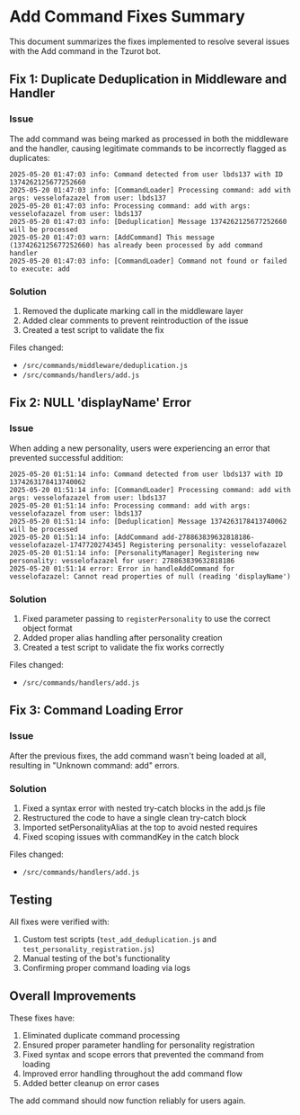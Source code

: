 # Add Command Fixes Summary

This document summarizes the fixes implemented to resolve several issues with the Add command in the Tzurot bot.

## Fix 1: Duplicate Deduplication in Middleware and Handler

### Issue
The add command was being marked as processed in both the middleware and the handler, causing legitimate commands to be incorrectly flagged as duplicates:

```
2025-05-20 01:47:03 info: Command detected from user lbds137 with ID 1374262125677252660
2025-05-20 01:47:03 info: [CommandLoader] Processing command: add with args: vesselofazazel from user: lbds137
2025-05-20 01:47:03 info: Processing command: add with args: vesselofazazel from user: lbds137
2025-05-20 01:47:03 info: [Deduplication] Message 1374262125677252660 will be processed
2025-05-20 01:47:03 warn: [AddCommand] This message (1374262125677252660) has already been processed by add command handler
2025-05-20 01:47:03 info: [CommandLoader] Command not found or failed to execute: add
```

### Solution
1. Removed the duplicate marking call in the middleware layer
2. Added clear comments to prevent reintroduction of the issue
3. Created a test script to validate the fix

Files changed:
- `/src/commands/middleware/deduplication.js`
- `/src/commands/handlers/add.js`

## Fix 2: NULL 'displayName' Error

### Issue
When adding a new personality, users were experiencing an error that prevented successful addition:

```
2025-05-20 01:51:14 info: Command detected from user lbds137 with ID 1374263178413740062
2025-05-20 01:51:14 info: [CommandLoader] Processing command: add with args: vesselofazazel from user: lbds137
2025-05-20 01:51:14 info: Processing command: add with args: vesselofazazel from user: lbds137
2025-05-20 01:51:14 info: [Deduplication] Message 1374263178413740062 will be processed
2025-05-20 01:51:14 info: [AddCommand add-278863839632818186-vesselofazazel-1747720274345] Registering personality: vesselofazazel
2025-05-20 01:51:14 info: [PersonalityManager] Registering new personality: vesselofazazel for user: 278863839632818186
2025-05-20 01:51:14 error: Error in handleAddCommand for vesselofazazel: Cannot read properties of null (reading 'displayName')
```

### Solution
1. Fixed parameter passing to `registerPersonality` to use the correct object format
2. Added proper alias handling after personality creation
3. Created a test script to validate the fix works correctly

Files changed:
- `/src/commands/handlers/add.js`

## Fix 3: Command Loading Error

### Issue
After the previous fixes, the add command wasn't being loaded at all, resulting in "Unknown command: add" errors.

### Solution
1. Fixed a syntax error with nested try-catch blocks in the add.js file
2. Restructured the code to have a single clean try-catch block
3. Imported setPersonalityAlias at the top to avoid nested requires
4. Fixed scoping issues with commandKey in the catch block

Files changed:
- `/src/commands/handlers/add.js`

## Testing

All fixes were verified with:
1. Custom test scripts (`test_add_deduplication.js` and `test_personality_registration.js`)
2. Manual testing of the bot's functionality
3. Confirming proper command loading via logs

## Overall Improvements

These fixes have:
1. Eliminated duplicate command processing
2. Ensured proper parameter handling for personality registration
3. Fixed syntax and scope errors that prevented the command from loading
4. Improved error handling throughout the add command flow
5. Added better cleanup on error cases

The add command should now function reliably for users again.
